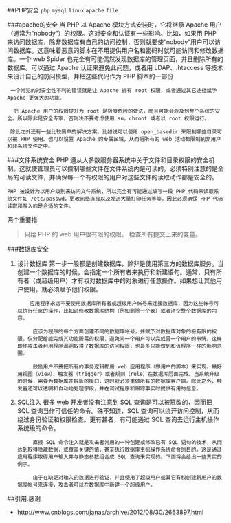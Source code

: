 ##PHP安全
`php` `mysql` `linux` `apache` `file`

###apache的安全
     当 PHP 以 Apache 模块方式安装时，它将继承 Apache 用户（通常为“nobody”）的权限。这对安全和认证有一些影响。比如，如果用 PHP 来访问数据库，除非数据库有自己的访问控制，否则就要使“nobody”用户可以访问数据库。这意味着恶意的脚本在不用提供用户名和密码时就可能访问和修改数据库。一个 web Spider 也完全有可能偶然发现数据库的管理页面，并且删除所有的数据库。可以通过 Apache 认证来避免此问题，或者用 LDAP、.htaccess 等技术来设计自己的防问模型，并把这些代码作为 PHP 脚本的一部份

     一个常犯的对安全性不利的错误就是让 Apache 拥有 root 权限，或者通过其它途径斌予 Apache 更强大的功能。

      把 Apache 用户的权限提升为 root 是极度危险的做法，而且可能会危及到整个系统的安全。所以除非是安全专家，否则决不要考虑使用 su，chroot 或者以 root 权限运行。

     除此之外还有一些比较简单的解决方案。比如说可以使用 open_basedir 来限制哪些目录可以被 PHP 使用。也可以设置 Apache 的专属区域，从而把所有的 web 活动都限制到非用户和非系统文件之中。
###文件系统安全
    PHP 遵从大多数服务器系统中关于文件和目录权限的安全机制。这就使管理员可以控制哪些文件在文件系统内是可读的。必须特别注意的是全局的可读文件，并确保每一个有权限的用户对这些文件的读取动作都是安全的。

    PHP 被设计为以用户级别来访问文件系统，所以完全有可能通过编写一段 PHP 代码来读取系统文件如 /etc/passwd，更改网络连接以及发送大量打印任务等等。因此必须确保 PHP 代码读取和写入的是合适的文件。

 

   两个重要措:
>只给 PHP 的 web 用户很有限的权限。
 检查所有提交上来的变量。

###数据库安全
1. 设计数据库
           第一步一般都是创建数据库，除非是使用第三方的数据库服务。当创建一个数据库的时候，会指定一个所有者来执行和新建语句。通常，只有所有者（或超级用户）才有权对数据库中的对象进行任意操作。如果想让其他用户使用，就必须赋予他们权限。

           应用程序永远不要使用数据库所有者或超级用户帐号来连接数据库，因为这些帐号可以执行任意的操作，比如说修改数据库结构（例如删除一个表）或者清空整个数据库的内容。

            应该为程序的每个方面创建不同的数据库帐号，并赋予对数据库对象的极有限的权限。仅分配给能完成其功能所需的权限，避免同一个用户可以完成另一个用户的事情。这样即使攻击者利用程序漏洞取得了数据库的访问权限，也最多只能做到和该程序一样的影响范围。
  
            鼓励用户不要把所有的事务逻辑都用 web 应用程序（即用户的脚本）来实现。最好用视图（view）、触发器（trigger）或者规则（rule）在数据库层面完成。当系统升级的时候，需要为数据库开辟新的接口，这时就必须重做所有的数据库客户端。除此之外，触发器还可以透明和自动地处理字段，并在调试程序和跟踪事实时提供有用的信息。
2. SQL注入
             很多 web 开发者没有注意到 SQL 查询是可以被篡改的，因而把 SQL 查询当作可信任的命令。殊不知道，SQL 查询可以绕开访问控制，从而绕过身份验证和权限检查。更有甚者，有可能通过 SQL 查询去运行主机操作系统级的命令。

			直接 SQL 命令注入就是攻击者常用的一种创建或修改已有 SQL 语句的技术，从而达到取得隐藏数据，或覆盖关键的值，甚至执行数据库主机操作系统命令的目的。这是通过应用程序取得用户输入并与静态参数组合成 SQL 查询来实现的。下面将会给出一些真实的例子。

			由于在缺乏对输入的数据进行验证，并且使用了超级用户或其它有权创建新用户的数据库帐号来连接，攻击者可以在数据库中新建一个超级用户。
            
##引用.感谢
+ http://www.cnblogs.com/janas/archive/2012/08/30/2663897.html 